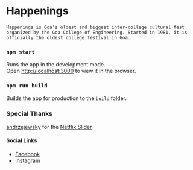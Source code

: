 # Happenings

`Happenings is Goa's oldest and biggest inter-college cultural fest organized by the Goa College of Engineering. Started in 1981, it is officially the oldest college festival in Goa.`

### `npm start`

Runs the app in the development mode.<br />
Open [http://localhost:3000](http://localhost:3000) to view it in the browser.

### `npm run build`

Builds the app for production to the `build` folder.<br />

### Special Thanks
[andrzejewsky](https://github.com/andrzejewsky) for the [Netflix Slider](https://github.com/andrzejewsky/netflix-slider)

#### Social Links
- [Facebook](https://www.facebook.com/gechappenings/)
- [Instagram](https://www.instagram.com/gechappenings/?hl=en)